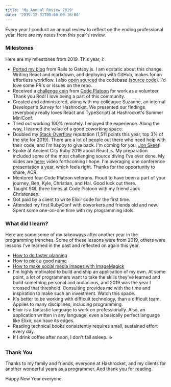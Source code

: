 ```yaml
---
title: 'My Annual Review 2019'
date: '2019-12-31T00:00:00-16:00'
---
```


Every year I conduct an annual review to reflect on the ending professional
year. Here are my notes from this year's review.

### Milestones

Here are my milestones from 2019. This year, I:

- [Ported my blog](/gatsby-port) from Rails to Gatsby.js. I am ecstatic about
  this change. Writing React and markdown, and deploying with GitHub, makes for
  an effortless workflow. I also [open sourced](/open-source-again) the
  codebase ([source code](https://github.com/jwworth/jakeworth)). I'd love some
  PR's or issues on the repo.
- Received a [challenge coin](https://en.wikipedia.org/wiki/Challenge_coin)
  from [Code Platoon](https://codeplatoon.org/) for work as a volunteer. Thank
  you Rod! I love being a part of this community.
- Created and administered, along with my colleague Suzanne, an internal Developer's
  Survey for Hashrocket. We presented our findings (everybody really loves
  React and TypeScript) at Hashrocket's Summer MiniConf.
- Tried out working 100% remotely. I enjoyed the experience. Along the way, I
  learned the value of a good coworking space.
- Doubled my [Stack
  Overflow](https://stackoverflow.com/users/2112512/jake-worth) reputation
  (1,511 points this year, top 3% of the site for 2019). There are a lot of
  people out there who need help with their code, and I'm happy to give back.
  I'm coming for you, [Jon
  Skeet](https://stackoverflow.com/users/22656/jon-skeet)!
- Spoke at Ancient City Ruby 2019 about React.js. My preparation included some
  of the most challenging source diving I've ever done. My slides are
  [here](https://speakerdeck.com/jwworth/functioning-in-react-a-deep-dive-into-usestate);
  video forthcoming I hope. I'm averaging one conference presentation a year,
  which feels right. Thanks for the opportunity to share, ACR.
- Mentored four Code Platoon veterans. Proud to have been a part of your
  journey, Ben, Kyle, Christian, and Hal. Good luck out there.
- Taught SQL three times at Code Platoon with my friend Jack Christensen.
- Got paid by a client to write Elixir code for the first time.
- Attended my first RubyConf with coworkers and friends old and new. Spent some
  one-on-one time with my programming idols.

### What did I learn?

Here are some some of my takeaways after another year in the programming
trenches. Some of these lessons were from 2019, others were lessons I've
learned in the past and reflected on again this year.

- [How to do faster planning](https://hashrocket.com/blog/posts/planning-poker-speed-mode)
- [How to pick a good name](https://hashrocket.com/blog/posts/pick-a-good-name)
- [How to make social media images with ImageMagick](https://hashrocket.com/blog/posts/generate-images-for-instagram)
- I'm highly motivated to build and ship an application of my own. At some
  point, a lot of programmers want to take the skills they've learned and build
  something personal and audacious, and 2019 was the year I crossed that
  threshold. Consulting provides me with the time and inspiration to make such
  an investment. Watch this space.
- It's better to be working with difficult technology, than a difficult team.
  Applies to many disciplines, including programming.
- Elixir is a fantastic language to work on professionally. Also, an
  application written in any language, even a basically perfect language like
  Elixir, can have its edges.
- Reading technical books consistently requires small, sustained effort every
  day.
- If I drink coffee after noon, I don't fall asleep. ☕️

### Thank You

Thanks to my family and friends, everyone at Hashrocket, and my clients for another
wonderful years as a programmer. And thank you for reading.

Happy New Year everyone.
